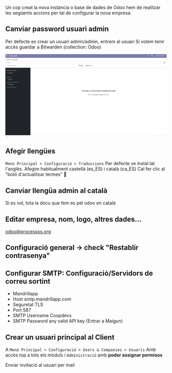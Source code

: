 Un cop creat la nova instància o base de dades de Odoo hem de realitzar les següents accions per tal de configurar la nova empresa. 

## Canviar password usuari admin
Per defecte es crear un usuari admin/admin, entrem al usuari 
Si volem tenir accès guardar a Bitwarden (collection: Odoo)

![Canviar pass](img/odoo-canviar-pass.gif)

## Afegir llengües
```Menú Principal > Configuració > Traduccions```
Per defecte ve instal·lat l'anglès. Afegim habitualment castellà (es_ES) i català (ca_ES)
Cal fer clic al "botó d'actualitzar termes" 🔄

## Canviar llengüa admin al català 
Si es vol, tota la docu que fem es pel odoo en català

##  Editar empresa, nom, logo, altres dades...

odoo@processos.org

## Configuració general -> check "Restablir contrasenya"

##  Configurar SMTP: Configuració/Servidors de correu sortint

* Mandrillapp
* Host smtp.mandrillapp.com
* Seguretat TLS
* Port 587
* SMTP Username Coopdevs
* SMTP Password any valid API key (Entrar a Maigun)

##  Crear un usuari principal al Client 
A ```Menú Principal > Configuració > Users & Companies > Usuaris```
Amb accès top a tots els mòduls i `Administració` amb **poder assignar permisos**

Enviar invitació al usuari per mail 